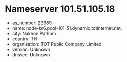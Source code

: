 # Nameserver 101.51.105.18

* as_number: 23969
* name: node-kr6.pool-101-51.dynamic.totinternet.net.
* city: Nakhon Pathom
* country: TH
* organization: TOT Public Company Limited
* version: Unknown
* dnssec: Unknown
